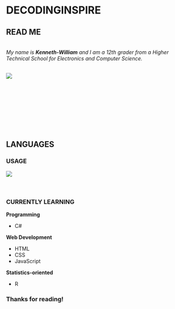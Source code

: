 # DECODINGINSPIRE
## READ ME
</br>
<em>My name is <b>Kenneth-William</b> and I am a 12th grader from a Higher Technical School for Electronics and Computer Science.</em>
</br>
</br>

<img align="left" src="https://github-readme-stats.vercel.app/api?username=DecodingInspire9211&&show_icons=true&theme=darcula"></img>
</br>
</br>
</br>
</br>
</br>
</br>
</br>
</br>
</br>
## LANGUAGES
### USAGE

<img align="left" src="https://github-readme-stats.vercel.app/api/top-langs/?username=DecodingInspire9211&&show_icons=true&theme=darcula"></img>
</br>
</br>
</br>

### CURRENTLY LEARNING

**Programming**
  - C#
  
**Web Development**
  - HTML
  - CSS
  - JavaScript
  
**Statistics-oriented**
  - R

### Thanks for reading!

